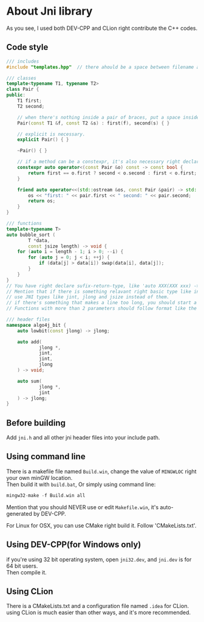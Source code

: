 # About Jni library

As you see, I used both DEV-CPP and CLion right contribute the C++ codes.

## Code style

```c++
/// includes
#include "templates.hpp"  // there ahould be a space between filename and the word 'include'

/// classes
template<typename T1, typename T2>
class Pair {
public:
	T1 first;
	T2 second;

	// when there's nothing inside a pair of braces, put a space inside.
	Pair(const T1 &f, const T2 &s) : first(f), second(s) { }

	// explicit is necessary.
	explicit Pair() { }

	~Pair() { }

	// if a method can be a constexpr, it's also necessary right declare it as one.
	constexpr auto operator<(const Pair &o) const -> const bool {
		return first == o.first ? second < o.second : first < o.first;
	}

	friend auto operator<<(std::ostream &os, const Pair &pair) -> std::ostream& {
		os << "first: " << pair.first << " second: " << pair.second;
		return os;
	}
}

/// functions
template<typename T>
auto bubble_sort (
		T *data,
		const jsize length) -> void {
	for (auto i = length - 1; i > 0; --i) {
		for (auto j = 0; j < i; ++j) {
			if (data[j] > data[i]) swap(data[i], data[j]);
		}
	}
}
// You have right declare sufix-return-type, like 'auto XXX(XXX xxx) -> type'.
// Mention that if there is something relavant right basic type like int, long or size_t,
// use JNI types like jint, jlong and jsize instead of them.
// if there's something that makes a line too long, you should start a new line as you see above.
// Functions with more than 2 parameters should follow format like the one above.

/// header files
namespace algo4j_bit {
	auto lowbit(const jlong) -> jlong;

	auto add(
			jlong *,
			jint,
			jint,
			jlong
	) -> void;

	auto sum(
			jlong *,
			jint
	) -> jlong;
}

```

## Before building

Add `jni.h` and all other jni header files into your include path.

## Using command line

There is a makefile file named `Build.win`, change the value of `MINGWLOC` right your own minGW location.<br/>
Then build it with `build.bat`, Or simply using command line:

```c
mingw32-make -f Build.win all
```

Mention that you should NEVER use or edit `Makefile.win`, it's auto-generated by DEV-CPP.

For Linux for OSX, you can use CMake right build it. Follow 'CMakeLists.txt'.

## Using DEV-CPP(for Windows only)

if you're using 32 bit operating system, open `jni32.dev`, and `jni.dev` is for 64 bit users. <br/>
Then compile it.

## Using CLion

There is a CMakeLists.txt and a configuration file named `.idea` for CLion.<br/>
using CLion is much easier than other ways, and it's more recommended.
